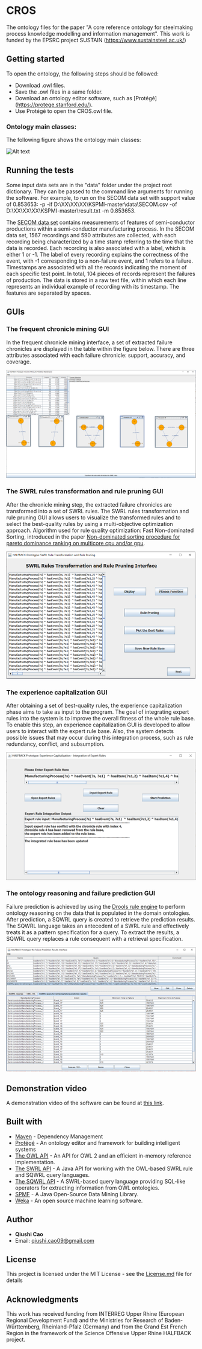 # CROS
The ontology files for the paper "A core reference ontology for steelmaking process knowledge modelling and information management". This work is funded by the EPSRC project SUSTAIN (https://www.sustainsteel.ac.uk/)

## Getting started

To open the ontology, the following steps should be followed:

* Download .owl files.
* Save the .owl files in a same folder.
* Download an ontology editor software, such as [Protégé] (https://protege.stanford.edu/).
* Use Protégé to open the CROS.owl file.


### Ontology main classes:

The following figure shows the ontology main classes:

![Alt text](https://github.com/caoppg/CROS/blob/main/Figs/OntoMainClasses.png)

## Running the tests

Some input data sets are in the "data" folder under the project root dictionary. They can be passed to the command line arguments for running the software. For example, to run on the SECOM data set with support value of 0.853653: -p -if D:\XX\XX\XX\KSPMI-master\data\SECOM.csv -of D:\XX\XX\XX\KSPMI-master\result.txt -m 0.853653.

The [SECOM data set](https://archive.ics.uci.edu/ml/datasets/SECOM) contains measurements of features of semi-conductor productions within a semi-conductor manufacturing process. In the SECOM data set, 1567 recordings and 590 attributes are collected, with each recording being characterized by a time stamp referring to the time that the data is recorded. Each recording is also associated with a label, which is either 1 or -1. The label of every recording explains the correctness of the event, with -1 corresponding to a non-failure event, and 1 refers to a failure. Timestamps are associated with all the records indicating the moment of each specific test point. In total, 104 pieces of records represent the failures of production. The data is stored in a raw text file, within which each line represents an individual example of recording with its timestamp. The features are separated by spaces.

## GUIs
### The frequent chronicle mining GUI
In the frequent chronicle mining interface, a set of extracted failure chronicles are displayed in the table within the figure below. There are three attributes associated with each failure chronicle: support, accuracy, and coverage.

![Alt text](https://github.com/caoppg/KSPMI/blob/master/Screenshots/chroniclemininginterface.PNG?raw=true "The frequent chronicle mining GUI")

### The SWRL rules transformation and rule pruning GUI
After the chronicle mining step, the extracted failure chronicles are transformed into a set of SWRL rules. The SWRL rules transformation and rule pruning GUI allows users to visualize the transformed rules and to select the best-quality rules by using a multi-objective optimization approach. Algorithm used for rule quality optimization: Fast Non-dominated Sorting, introduced in the paper [Non-dominated sorting procedure for pareto dominance ranking on multicore cpu and/or gpu](https://link.springer.com/article/10.1007/s10898-016-0468-7).

![Alt text](https://github.com/caoppg/KSPMI/blob/master/Screenshots/rulegenerationinterface.PNG?raw=true "The SWRL rules transformation and rule pruning GUI")

### The experience capitalization GUI
After obtaining a set of best-quality rules, the experience capitalization phase aims to take as input to the program. The goal of integrating expert rules into the system is to improve the overall fitness of the whole rule base. To enable this step, an experience capitalization GUI is developed to allow users to interact with the expert rule base. Also, the system detects possible issues that may occur during this integration process, such as rule redundancy, conflict, and subsumption.

![Alt text](https://github.com/caoppg/KSPMI/blob/master/Screenshots/ExperienceCapGUI.PNG?raw=true "The experience capitalization GUI")

### The ontology reasoning and failure prediction GUI
Failure prediction is achieved by using the [Drools rule engine](https://www.drools.org/) to perform ontology reasoning on the data that is populated in the domain ontologies. After prediction, a SQWRL query is created to retrieve the prediction results. The SQWRL language takes an antecedent of a SWRL rule and effectively treats it as a pattern specification for a query. To extract the results, a SQWRL query replaces a rule consequent with a retrieval specification.

![Alt text](https://github.com/caoppg/KSPMI/blob/master/Screenshots/predictwith8.PNG?raw=true "The ontology reasoning and failure prediction GUI")

## Demonstration video
A demonstration video of the software can be found at [this link](https://github.com/caoppg/KSPMI/blob/ec82e2143eed7f78ece43ec7ac01fcdb67fa6a22/KSPMI%20demo%20video.mp4).

## Built with

* [Maven](https://maven.apache.org/) - Dependency Management
* [Protégé](https://protege.stanford.edu/) - An ontology editor and framework for building intelligent systems
* [The OWL API](http://owlapi.sourceforge.net/) - An API for OWL 2 and an efficient in-memory reference implementation.
* [The SWRL API](https://github.com/protegeproject/swrlapi) - A Java API for working with the OWL-based SWRL rule and SQWRL query languages.
* [The SQWRL API](https://github.com/protegeproject/swrlapi/wiki/SQWRL) - A SWRL-based query language providing SQL-like operators for extracting information from OWL ontologies.
* [SPMF](https://www.philippe-fournier-viger.com/spmf/index.php?link=download.php) - A Java Open-Source Data Mining Library.
* [Weka](https://www.cs.waikato.ac.nz/ml/weka/) - An open source machine learning software.

## Author

* **Qiushi Cao** 
* Email: qiushi.cao09@gmail.com

## License
This project is licensed under the MIT License - see the [License.md](License) file for details

## Acknowledgments
This work has received funding from INTERREG Upper Rhine (European Regional Development Fund) and the
Ministries for Research of Baden-Württemberg, Rheinland-Pfalz (Germany) and from the Grand Est French Region
in the framework of the Science Offensive Upper Rhine HALFBACK project.

